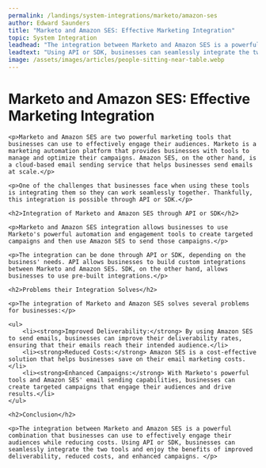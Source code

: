 ```yaml
---
permalink: /landings/system-integrations/marketo/amazon-ses
author: Edward Saunders
title: "Marketo and Amazon SES: Effective Marketing Integration"
topic: System Integration
leadhead: "The integration between Marketo and Amazon SES is a powerful combination that businesses can use to effectively engage their audiences while reducing costs"
leadtext: "Using API or SDK, businesses can seamlessly integrate the two tools and enjoy the benefits of improved deliverability, reduced costs, and enhanced campaigns."
image: /assets/images/articles/people-sitting-near-table.webp
---
```

<div class="arttext">    <h1>Marketo and Amazon SES: Effective Marketing Integration</h1>
    
    <p>Marketo and Amazon SES are two powerful marketing tools that businesses can use to effectively engage their audiences. Marketo is a marketing automation platform that provides businesses with tools to manage and optimize their campaigns. Amazon SES, on the other hand, is a cloud-based email sending service that helps businesses send emails at scale.</p>
    
    <p>One of the challenges that businesses face when using these tools is integrating them so they can work seamlessly together. Thankfully, this integration is possible through API or SDK.</p>
    
    <h2>Integration of Marketo and Amazon SES through API or SDK</h2>
    
    <p>Marketo and Amazon SES integration allows businesses to use Marketo's powerful automation and engagement tools to create targeted campaigns and then use Amazon SES to send those campaigns.</p>
    
    <p>The integration can be done through API or SDK, depending on the business' needs. API allows businesses to build custom integrations between Marketo and Amazon SES. SDK, on the other hand, allows businesses to use pre-built integrations.</p>
    
    <h2>Problems their Integration Solves</h2>
    
    <p>The integration of Marketo and Amazon SES solves several problems for businesses:</p>
    
    <ul>
        <li><strong>Improved Deliverability:</strong> By using Amazon SES to send emails, businesses can improve their deliverability rates, ensuring that their emails reach their intended audience.</li>
        <li><strong>Reduced Costs:</strong> Amazon SES is a cost-effective solution that helps businesses save on their email marketing costs. </li>
        <li><strong>Enhanced Campaigns:</strong> With Marketo's powerful tools and Amazon SES' email sending capabilities, businesses can create targeted campaigns that engage their audiences and drive results.</li>
    </ul>
    
    <h2>Conclusion</h2>
    
    <p>The integration between Marketo and Amazon SES is a powerful combination that businesses can use to effectively engage their audiences while reducing costs. Using API or SDK, businesses can seamlessly integrate the two tools and enjoy the benefits of improved deliverability, reduced costs, and enhanced campaigns. </p>
    
</div>